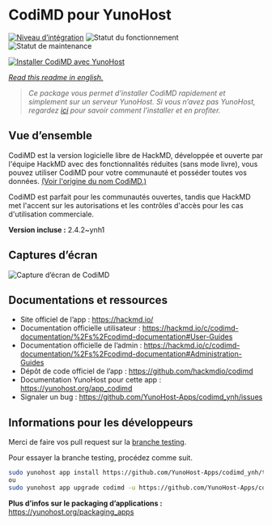 <!--
N.B.: This README was automatically generated by https://github.com/YunoHost/apps/tree/master/tools/README-generator
It shall NOT be edited by hand.
-->

# CodiMD pour YunoHost

[![Niveau d’intégration](https://dash.yunohost.org/integration/codimd.svg)](https://dash.yunohost.org/appci/app/codimd) ![Statut du fonctionnement](https://ci-apps.yunohost.org/ci/badges/codimd.status.svg) ![Statut de maintenance](https://ci-apps.yunohost.org/ci/badges/codimd.maintain.svg)

[![Installer CodiMD avec YunoHost](https://install-app.yunohost.org/install-with-yunohost.svg)](https://install-app.yunohost.org/?app=codimd)

*[Read this readme in english.](./README.md)*

> *Ce package vous permet d’installer CodiMD rapidement et simplement sur un serveur YunoHost.
Si vous n’avez pas YunoHost, regardez [ici](https://yunohost.org/#/install) pour savoir comment l’installer et en profiter.*

## Vue d’ensemble

CodiMD est la version logicielle libre de HackMD, développée et ouverte par l'équipe HackMD avec des fonctionnalités réduites (sans mode livre), vous pouvez utiliser CodiMD pour votre communauté et posséder toutes vos données. [(Voir l'origine du nom CodiMD.)](https://github.com/hackmdio/codimd/issues/720)

CodiMD est parfait pour les communautés ouvertes, tandis que HackMD met l'accent sur les autorisations et les contrôles d'accès pour les cas d'utilisation commerciale.

**Version incluse :** 2.4.2~ynh1

## Captures d’écran

![Capture d’écran de CodiMD](./doc/screenshots/screenshot.png)

## Documentations et ressources

* Site officiel de l’app : <https://hackmd.io/>
* Documentation officielle utilisateur : <https://hackmd.io/c/codimd-documentation/%2Fs%2Fcodimd-documentation#User-Guides>
* Documentation officielle de l’admin : <https://hackmd.io/c/codimd-documentation/%2Fs%2Fcodimd-documentation#Administration-Guides>
* Dépôt de code officiel de l’app : <https://github.com/hackmdio/codimd>
* Documentation YunoHost pour cette app : <https://yunohost.org/app_codimd>
* Signaler un bug : <https://github.com/YunoHost-Apps/codimd_ynh/issues>

## Informations pour les développeurs

Merci de faire vos pull request sur la [branche testing](https://github.com/YunoHost-Apps/codimd_ynh/tree/testing).

Pour essayer la branche testing, procédez comme suit.

``` bash
sudo yunohost app install https://github.com/YunoHost-Apps/codimd_ynh/tree/testing --debug
ou
sudo yunohost app upgrade codimd -u https://github.com/YunoHost-Apps/codimd_ynh/tree/testing --debug
```

**Plus d’infos sur le packaging d’applications :** <https://yunohost.org/packaging_apps>